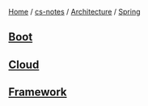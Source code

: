 [Home](https://mengxianbin.github.io) /
[cs-notes](https://mengxianbin.github.io/cs-notes/content) /
[Architecture](https://mengxianbin.github.io/cs-notes/content/Architecture) /
[Spring](https://mengxianbin.github.io/cs-notes/content/Architecture/Spring)

## [Boot](https://mengxianbin.github.io/cs-notes/content/Architecture/Spring/Boot/)

## [Cloud](https://mengxianbin.github.io/cs-notes/content/Architecture/Spring/Cloud/)

## [Framework](https://mengxianbin.github.io/cs-notes/content/Architecture/Spring/Framework/)
